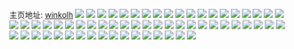 主页地址: [winkolh](https://weibo.com/u/3178275924) 
![](https://wx4.sinaimg.cn/mw2000/bd70a454ly1h9q7cblxvqj22kw3vcb2d.jpg) 
![](https://wx4.sinaimg.cn/mw2000/bd70a454ly1h9q7c997i0j22c03401l2.jpg) 
![](https://wx4.sinaimg.cn/mw2000/bd70a454ly1h9q7ce9ruoj22kw3vcu10.jpg) 
![](https://wx4.sinaimg.cn/mw2000/bd70a454ly1h9q7ciye79j22kw3vcqv6.jpg) 
![](https://wx4.sinaimg.cn/mw2000/bd70a454ly1h9q7ch70lmj22c03401l2.jpg) 
![](https://wx4.sinaimg.cn/mw2000/bd70a454ly1h9q7coq54lj22kw3vce83.jpg) 
![](https://wx4.sinaimg.cn/mw2000/bd70a454ly1h9q7ck43hej21wd2j5kjl.jpg) 
![](https://wx4.sinaimg.cn/mw2000/bd70a454ly1h9q7c64d8gj22c03407wm.jpg) 
![](https://wx4.sinaimg.cn/mw2000/bd70a454ly1h9q7clu0o0j22kw3vc4qr.jpg) 
![](https://wx4.sinaimg.cn/mw2000/bd70a454ly1h93ea19ejfj23402c0e82.jpg) 
![](https://wx4.sinaimg.cn/mw2000/bd70a454ly1h7uiczlqndj20v9082mxx.jpg) 
![](https://wx4.sinaimg.cn/mw2000/bd70a454ly1h6wsbraxjgj21ci1sqjzo.jpg) 
![](https://wx4.sinaimg.cn/mw2000/bd70a454ly1h6wsbu5773j21s02dcdn4.jpg) 
![](https://wx4.sinaimg.cn/mw2000/bd70a454gy1h5sfu0ruthj20m80m8aav.jpg) 
![](https://wx4.sinaimg.cn/mw2000/bd70a454ly1h4unsz1vd4j223j35shdw.jpg) 
![](https://wx4.sinaimg.cn/mw2000/bd70a454ly1h4unstahihj23344mou11.jpg) 
![](https://wx4.sinaimg.cn/mw2000/bd70a454ly1h4unsw3z61j223f35s4qs.jpg) 
![](https://wx4.sinaimg.cn/mw2000/bd70a454ly1h4tm9v83f3j21sc2dtu0x.jpg) 
![](https://wx4.sinaimg.cn/mw2000/bd70a454ly1h4tma0vf9yj21sc2dsu0x.jpg) 
![](https://wx4.sinaimg.cn/mw2000/bd70a454ly1h4tm9zbowej21sc2dtkjl.jpg) 
![](https://wx4.sinaimg.cn/mw2000/bd70a454ly1h4tma2t7ezj21sc2dtu0x.jpg) 
![](https://wx4.sinaimg.cn/mw2000/bd70a454ly1h4tma6072rj22xe4je1l2.jpg) 
![](https://wx4.sinaimg.cn/mw2000/bd70a454ly1h4tm9xkavqj21sc2dtu0x.jpg) 
![](https://wx4.sinaimg.cn/mw2000/bd70a454ly1h4cpkw70yqj20ty0sn780.jpg) 
![](https://wx4.sinaimg.cn/mw2000/bd70a454ly1h4bd52yb7nj20t60sl0wu.jpg) 
![](https://wx4.sinaimg.cn/mw2000/bd70a454ly1h4a62rkv5wj20u00u0wj2.jpg) 
![](https://wx4.sinaimg.cn/mw2000/bd70a454ly1h46x99ft85j20k00jb3zn.jpg) 
![](https://wx4.sinaimg.cn/mw2000/bd70a454ly1h442t7u5d5j23402c0npg.jpg) 
![](https://wx4.sinaimg.cn/mw2000/bd70a454ly1h442t8wt6wj23402c04qq.jpg) 
![](https://wx4.sinaimg.cn/mw2000/bd70a454ly1h442td8ejlj226v27kkjl.jpg) 
![](https://wx4.sinaimg.cn/mw2000/bd70a454ly1h442ted7bkj22c0340b2b.jpg) 
![](https://wx4.sinaimg.cn/mw2000/bd70a454ly1h442tfapdaj21nq2efu0x.jpg) 
![](https://wx4.sinaimg.cn/mw2000/bd70a454ly1h33oaps6v0j20ty0nqtaa.jpg) 
![](https://wx4.sinaimg.cn/mw2000/bd70a454gy1gz4zhf8l9qj222o340npe.jpg) 
![](https://wx4.sinaimg.cn/mw2000/bd70a454gy1gz4zhlgfusj222o3404qr.jpg) 
![](https://wx4.sinaimg.cn/mw2000/bd70a454gy1gz4zhnfpbfj222o340hdv.jpg) 
![](https://wx4.sinaimg.cn/mw2000/bd70a454gy1gz4zht8m2cj22jm3tgkjn.jpg) 
![](https://wx4.sinaimg.cn/mw2000/bd70a454gy1gz4zhwn0b3j22kw3vcnpg.jpg) 
![](https://wx4.sinaimg.cn/mw2000/bd70a454gy1gz4zi1d157j22kw3vc7wj.jpg) 
![](https://wx4.sinaimg.cn/mw2000/bd70a454gy1gz4zi552htj22kw3vc1l0.jpg) 
![](https://wx4.sinaimg.cn/mw2000/bd70a454gy1gz4zi6ahttj20u0190dmu.jpg) 
![](https://wx4.sinaimg.cn/mw2000/bd70a454gy1gz4zkv1w7nj22kw3vcu0y.jpg) 
![](https://wx4.sinaimg.cn/mw2000/bd70a454gy1gk534ladwbj21kw16o1ky.jpg) 
![](https://wx4.sinaimg.cn/mw2000/bd70a454gy1gk53519y76j235s2dcb2f.jpg) 
![](https://wx4.sinaimg.cn/mw2000/bd70a454gy1gk535djifdj216n1gzb2a.jpg) 
![](https://wx4.sinaimg.cn/mw2000/bd70a454gy1gjftei2h2sj20wu5h2x6p.jpg) 
![](https://wx4.sinaimg.cn/mw2000/bd70a454gy1gjftejmmvyj20wu5h2b2a.jpg) 
![](https://wx4.sinaimg.cn/mw2000/bd70a454gy1gjftelawu8j20zz4zwqv5.jpg) 
![](https://wx4.sinaimg.cn/mw2000/bd70a454gy1gjftemi4z0j21902i0tzs.jpg) 
![](https://wx4.sinaimg.cn/mw2000/bd70a454gy1gj8uyqwt1oj23ev2b7qv5.jpg) 
![](https://wx4.sinaimg.cn/mw2000/bd70a454gy1gj3a53setjj20u00xxk4g.jpg) 
![](https://wx4.sinaimg.cn/mw2000/bd70a454gy1gio7uhp27zj21s00u0gxw.jpg) 
![](https://wx4.sinaimg.cn/mw2000/bd70a454gy1gikqmfcvboj20u010jn6e.jpg) 
![](https://wx4.sinaimg.cn/mw2000/bd70a454gy1gieg6hyhnrj215o0ng7bh.jpg) 
![](https://wx4.sinaimg.cn/mw2000/bd70a454gy1gieg6yt23pj20u01k10x1.jpg) 
![](https://wx4.sinaimg.cn/mw2000/bd70a454gy1gi1ykuw03oj21400u015x.jpg) 
![](https://wx4.sinaimg.cn/mw2000/bd70a454gy1gi1ykwd9j0j221g1j0e81.jpg) 
![](https://wx4.sinaimg.cn/mw2000/bd70a454gy1ghb4li9ktij218g3pc0wp.jpg) 
![](https://wx4.sinaimg.cn/mw2000/bd70a454gy1ghb4lhbv83j215j4bse81.jpg) 
![](https://wx4.sinaimg.cn/mw2000/bd70a454gy1ghb4lk2u79j21902t9b29.jpg) 
![](https://wx4.sinaimg.cn/mw2000/bd70a454gy1ghb3szspzej20zz4zwnpd.jpg) 
